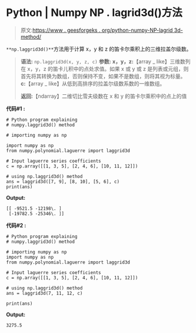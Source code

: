 # Python | Numpy NP . lagrid3d()方法

> 原文:[https://www . geesforgeks . org/python-numpy-NP-lagrid 3d-method/](https://www.geeksforgeeks.org/python-numpy-np-laggrid3d-method/)

`**np.laggrid3d()**`方法用于计算 x，y 和 z 的笛卡尔乘积上的三维拉盖尔级数。

> **语法:** `np.laggrid3d(x, y, z, c)`
> **参数:**
> **x，y，z:**【array _ like】三维数列在 x，y，z 的笛卡儿积中的点处求值。如果 x 或 y 或 z 是列表或元组，则首先将其转换为数组，否则保持不变，如果不是数组，则将其视为标量。
> **c:**【array _ like】从低到高排序的拉盖尔级数系数的一维数组。
> 
> **返回:**【ndarray】二维切比雪夫级数在 x 和 y 的笛卡尔乘积中的点上的值

**代码#1 :**

```
# Python program explaining
# numpy.laggrid3d() method 

# importing numpy as np

import numpy as np 
from numpy.polynomial.laguerre import laggrid3d

# Input laguerre series coefficients
c = np.array([[1, 3, 5], [2, 4, 6], [10, 11, 12]]) 

# using np.laggrid3d() method 
ans = laggrid3d([7, 9], [8, 10], [5, 6], c)
print(ans)
```

**Output:**

```
[[ -9521.5 -12198\. ]
 [-19782.5 -25346\. ]]

```

**代码#2 :**

```
# Python program explaining
# numpy.laggrid3d() method 

# importing numpy as np 
import numpy as np 
from numpy.polynomial.laguerre import laggrid3d

# Input laguerre series coefficients
c = np.array([[1, 3, 5], [2, 4, 6], [10, 11, 12]]) 

# using np.laggrid3d() method 
ans = laggrid3d(7, 11, 12, c)

print(ans)
```

**Output:**

```
3275.5

```